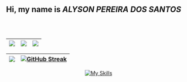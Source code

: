 ## Hi, my name is ***ALYSON PEREIRA DOS SANTOS***

<br>
<br>
<div align=center>


| ![](http://github-profile-summary-cards.vercel.app/api/cards/repos-per-language?username=AlysonG14&theme=algolia) | ![](http://github-profile-summary-cards.vercel.app/api/cards/stats?username=AlysonG14&theme=algolia) | ![](http://github-profile-summary-cards.vercel.app/api/cards/productive-time?username=AlysonG14&theme=algolia&utcOffset=8)
| :-: | :-: | :-: |

| ![](http://github-profile-summary-cards.vercel.app/api/cards/profile-details?username=AlysonG14&theme=algolia) | [![GitHub Streak](https://github-readme-streak-stats.herokuapp.com?user=AlysonG14&theme=algolia&hide_border=true&border_radius=5)](https://git.io/streak-stats)
| :-: | :-: |

</div>

<div align="center">
  
  [![My Skills](https://skillicons.dev/icons?i=js,html,css,tailwind,react,py,java,dart,mysql,django,fastapi,vscode,idea,pycharm,vite,sqlite,postman,notion,npm,nodejs,github,git,blender,bash,arduino,figma,ps)](https://skillicons.dev)
  
</div>
